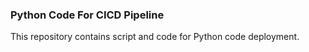 ### Python Code For CICD Pipeline
This repository contains script and code 
for Python code deployment.
